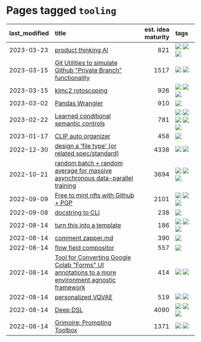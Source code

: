 # Pages tagged `tooling`

|last_modified|title|est. idea maturity|tags
|:---|:---|---:|:---|
|2023-03-23|[product thinking AI](../product_thinking_ai.md)|821|[![](https://img.shields.io/badge/tag-experimental-379a95)](../tags/experimental.md) [![](https://img.shields.io/badge/tag-foundation-f3232d)](../tags/foundation.md) [![](https://img.shields.io/badge/tag-tooling-3faa68)](../tags/tooling.md)|
|2023-03-15|[Git Utilities to simulate Github "Private Branch" functionality](../git_private_branch_utils.md)|1517|[![](https://img.shields.io/badge/tag-stability-8ce6fc)](../tags/stability.md) [![](https://img.shields.io/badge/tag-tooling-3faa68)](../tags/tooling.md)|
|2023-03-15|[klmc2 rotoscoping](../klmc2_rotoscoping.md)|926|[![](https://img.shields.io/badge/tag-animation-93e32e)](../tags/animation.md) [![](https://img.shields.io/badge/tag-experimental-379a95)](../tags/experimental.md) [![](https://img.shields.io/badge/tag-tooling-3faa68)](../tags/tooling.md)|
|2023-03-02|[Pandas Wrangler](../pandas_wrangler.md)|910|[![](https://img.shields.io/badge/tag-tooling-3faa68)](../tags/tooling.md)|
|2023-02-22|[Learned conditional semantic controls](../learned-conditional-semantic-controls.md)|781|[![](https://img.shields.io/badge/tag-animation-93e32e)](../tags/animation.md) [![](https://img.shields.io/badge/tag-colab-29c88d)](../tags/colab.md) [![](https://img.shields.io/badge/tag-experimental-379a95)](../tags/experimental.md) [![](https://img.shields.io/badge/tag-prompting-786ed6)](../tags/prompting.md) [![](https://img.shields.io/badge/tag-tooling-3faa68)](../tags/tooling.md)|
|2023-01-17|[CLIP auto organizer](../clip_auto_organizer.md)|458|[![](https://img.shields.io/badge/tag-tooling-3faa68)](../tags/tooling.md)|
|2022-12-30|[design a 'file type' (or related spec/standard)](../filetype-for-ai-art-and-animation.md)|4338|[![](https://img.shields.io/badge/tag-animation-93e32e)](../tags/animation.md) [![](https://img.shields.io/badge/tag-tooling-3faa68)](../tags/tooling.md)|
|2022-10-21|[random batch + random average for massive asynchronous data-parallel training](../async-evolutionary-ddp.md)|3694|[![](https://img.shields.io/badge/tag-experimental-379a95)](../tags/experimental.md) [![](https://img.shields.io/badge/tag-foundation-f3232d)](../tags/foundation.md) [![](https://img.shields.io/badge/tag-tooling-3faa68)](../tags/tooling.md)|
|2022-09-09|[Free to mint nfts with Github + PGP](../free-to-mint-nfts_git_plus_pgp.md)|2101|[![](https://img.shields.io/badge/tag-publicgood-424c13)](../tags/publicgood.md) [![](https://img.shields.io/badge/tag-tooling-3faa68)](../tags/tooling.md) [![](https://img.shields.io/badge/tag-wip-8a3b70)](../tags/wip.md)|
|2022-09-08|[docstring to CLI](../docstring-to-cli.md)|238|[![](https://img.shields.io/badge/tag-tooling-3faa68)](../tags/tooling.md)|
|2022-08-14|[turn this into a template](../benchwarmers-template.md)|186|[![](https://img.shields.io/badge/tag-meta-be57aa)](../tags/meta.md) [![](https://img.shields.io/badge/tag-tooling-3faa68)](../tags/tooling.md) [![](https://img.shields.io/badge/tag-wip-8a3b70)](../tags/wip.md)|
|2022-08-14|[comment zapper.md](../comment-zapper.md)|390|[![](https://img.shields.io/badge/tag-tooling-3faa68)](../tags/tooling.md)|
|2022-08-14|[flow field compositor](../flow-field-compositor.md)|557|[![](https://img.shields.io/badge/tag-tooling-3faa68)](../tags/tooling.md)|
|2022-08-14|[Tool for Converting Google Colab "Forms" UI annotations to a more environment agnostic framework](../colab-ui-converter.md)|414|[![](https://img.shields.io/badge/tag-colab-29c88d)](../tags/colab.md) [![](https://img.shields.io/badge/tag-tooling-3faa68)](../tags/tooling.md)|
|2022-08-14|[personalized VQVAE](../personalized-vqvae.md)|519|[![](https://img.shields.io/badge/tag-experimental-379a95)](../tags/experimental.md) [![](https://img.shields.io/badge/tag-tooling-3faa68)](../tags/tooling.md)|
|2022-08-14|[Deep DSL](../multistage-unsupervised-deep-DSL-learning-from-prompts-data.md)|4090|[![](https://img.shields.io/badge/tag-experimental-379a95)](../tags/experimental.md) [![](https://img.shields.io/badge/tag-prompting-786ed6)](../tags/prompting.md) [![](https://img.shields.io/badge/tag-tooling-3faa68)](../tags/tooling.md)|
|2022-08-14|[Grimoire: Prompting Toolbox](../grimoire.md)|1371|[![](https://img.shields.io/badge/tag-prompting-786ed6)](../tags/prompting.md) [![](https://img.shields.io/badge/tag-tooling-3faa68)](../tags/tooling.md)|